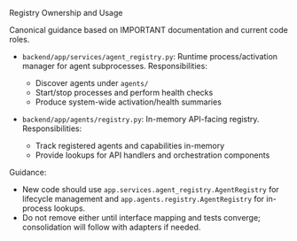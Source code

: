 Registry Ownership and Usage

Canonical guidance based on IMPORTANT documentation and current code roles.

- `backend/app/services/agent_registry.py`: Runtime process/activation manager for agent subprocesses. Responsibilities:
  - Discover agents under `agents/`
  - Start/stop processes and perform health checks
  - Produce system-wide activation/health summaries

- `backend/app/agents/registry.py`: In-memory API-facing registry. Responsibilities:
  - Track registered agents and capabilities in-memory
  - Provide lookups for API handlers and orchestration components

Guidance:
- New code should use `app.services.agent_registry.AgentRegistry` for lifecycle management and `app.agents.registry.AgentRegistry` for in-process lookups.
- Do not remove either until interface mapping and tests converge; consolidation will follow with adapters if needed.


